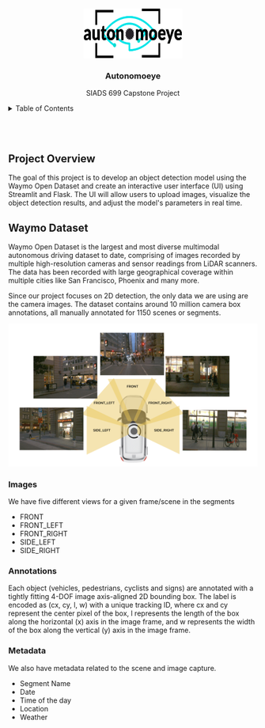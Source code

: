 <!-- PROJECT LOGO -->
<br />
<div align="center">
  <a href="https://github.com/GeekLad/autonomoeye">
    <img src="images/autonomoeye_1.png" alt="Logo" width="200" height="100">
  </a>

  <h3 align="center">Autonomoeye</h3>

  <p align="center">
    SIADS 699 Capstone Project
    <br />
  </p>
</div>

<!-- TABLE OF CONTENTS -->
<details>
  <summary>Table of Contents</summary>
  <ol>
    <li>
      <a href="#overview">Project Overview</a>
    </li>
    <li>
      <a href="#dataset">Waymo Dataset</a>
      <ul>
        <li><a href="#waymo">Images</a></li>
        <li><a href="#waymo">Annotations</a></li>
        <li><a href="#waymo">Metadata</a></li>
      </ul>
    </li>
    <li>
      <a href="#arch">Architecture</a>
      <ul>
        <li><a href="#system">System View</a></li>
        <li><a href="#tech">Technology View</a></li>
      </ul>
    </li>
    <li><a href="#process">Data Processing</a></li>
    <li><a href="#model">Faster R-CNN Model</a></li>
    <li><a href="#train">Model Training</a></li>
    <li><a href="#eval">Model Evaluation</a></li>
    <li><a href="#ui">User Interface</a></li>
    <li><a href="#Results">Results</a></li>
  </ol>
</details>

<br />
<br />
<br />



## Project Overview

The goal of this project is to develop an object detection model using the Waymo Open Dataset and create an interactive user interface (UI) using Streamlit and Flask. The UI will allow users to upload images, visualize the object detection results, and adjust the model's parameters in real time.



## Waymo Dataset

Waymo Open Dataset is the largest and most diverse multimodal autonomous driving dataset to date, comprising of images recorded by multiple high-resolution cameras and sensor readings from LiDAR scanners. The data has been recorded with large geographical coverage within multiple cities like San Francisco, Phoenix and many more.

Since our project focuses on 2D detection, the only data we are using are the camera images. The dataset contains around 10 million camera box annotations, all manually annotated for 1150 scenes or segments. 

[![waymo][waymo-screenshot]](https://waymo.com/open/)

### Images

We have five different views for a given frame/scene in the segments

- FRONT
- FRONT_LEFT
- FRONT_RIGHT
- SIDE_LEFT
- SIDE_RIGHT

### Annotations

Each object (vehicles, pedestrians, cyclists and signs) are annotated with a tightly fitting 4-DOF image axis-aligned 2D bounding box. The label is encoded as (cx, cy, l, w) with a unique tracking ID, where cx and cy represent the center pixel of the box, l represents the length of the box along the horizontal (x) axis in the image frame, and w represents the width of the box along the vertical (y) axis in the image frame.

### Metadata

We also have metadata related to the scene and image capture. 

- Segment Name
- Date
- Time of the day
- Location
- Weather











[waymo-screenshot]: images/waymo.png